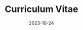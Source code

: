 ---
title: 'Curriculum Vitae'
date: 2023-10-24
type: landing

design:
  spacing: '5rem'

# Note: `username` refers to the user's folder name in `content/authors/`

# Page sections
sections:
  - block: resume-experience
    content:
      username: admin
    design:
      # Hugo date format
      date_format: 'January 2006'
      # Education or Experience section first?
      is_education_first: false
  - block: resume-skills
    content:
      title: Skills & Hobbies
      username: admin
    design:
      show_skill_percentage: false
  - block: resume-languages
    content:
      title: Languages
      username: admin
    design:
      background:
        color: "orange"
        gradient_start: "#fb923c" # warm orange
        gradient_end:   "#ef4444" # warm red
        text_color_light: true
        spacing:
          padding: ["6", "6", "6"]
        columns: "1"
---